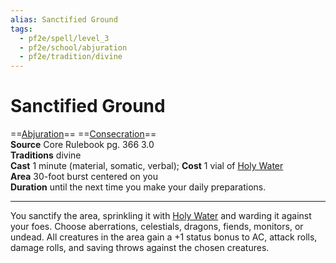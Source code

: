 ```yaml
---
alias: Sanctified Ground 
tags:
  - pf2e/spell/level_3
  - pf2e/school/abjuration
  - pf2e/tradition/divine
---
```


# Sanctified Ground

==[Abjuration](../../../Traits/Abjuration.md)== ==[Consecration](Consecration)==  
__Source__ Core Rulebook pg. 366 3.0  
**Traditions** divine  
**Cast** 1 minute (material, somatic, verbal); **Cost** 1 vial of [Holy Water](../../../Items/Consumables/Holy%20Water.md)  
**Area** 30-foot burst centered on you  
**Duration** until the next time you make your daily preparations.

---

You sanctify the area, sprinkling it with [Holy Water](../../../Items/Consumables/Holy%20Water.md) and warding it against your foes. Choose aberrations, celestials, dragons, fiends, monitors, or undead. All creatures in the area gain a +1 status bonus to AC, attack rolls, damage rolls, and saving throws against the chosen creatures.
